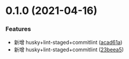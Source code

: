 # 0.1.0 (2021-04-16)


### Features

* 新增 husky+lint-staged+commitlint ([acad61a](https://github.com/huoyou/react-template/commit/acad61ada0ca9989c0bba376c39392b914db0935))
* 新增 husky+lint-staged+commitlint ([23beea5](https://github.com/huoyou/react-template/commit/23beea535374b36506813900758484bc75970d22))



